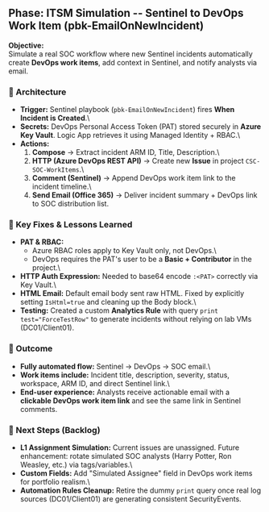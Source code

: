 ## Phase: ITSM Simulation -- Sentinel to DevOps Work Item (pbk-EmailOnNewIncident)

**Objective:**\
Simulate a real SOC workflow where new Sentinel incidents automatically
create **DevOps work items**, add context in Sentinel, and notify
analysts via email.

### 🔹 Architecture

-   **Trigger:** Sentinel playbook (`pbk-EmailOnNewIncident`) fires
    **When Incident is Created**.\
-   **Secrets:** DevOps Personal Access Token (PAT) stored securely in
    **Azure Key Vault**. Logic App retrieves it using Managed Identity +
    RBAC.\
-   **Actions:**
    1.  **Compose** → Extract incident ARM ID, Title, Description.\
    2.  **HTTP (Azure DevOps REST API)** → Create new **Issue** in
        project `CSC-SOC-WorkItems`.\
    3.  **Comment (Sentinel)** → Append DevOps work item link to the
        incident timeline.\
    4.  **Send Email (Office 365)** → Deliver incident summary + DevOps
        link to SOC distribution list.

### 🔹 Key Fixes & Lessons Learned

-   **PAT & RBAC:**
    -   Azure RBAC roles apply to Key Vault only, not DevOps.\
    -   DevOps requires the PAT's user to be a **Basic + Contributor**
        in the project.\
-   **HTTP Auth Expression:** Needed to base64 encode `:<PAT>` correctly
    via Key Vault.\
-   **HTML Email:** Default email body sent raw HTML. Fixed by
    explicitly setting `IsHtml=true` and cleaning up the Body block.\
-   **Testing:** Created a custom **Analytics Rule** with query
    `print test="ForceTestRow"` to generate incidents without relying on
    lab VMs (DC01/Client01).

### 🔹 Outcome

-   **Fully automated flow:** Sentinel → DevOps → SOC email.\
-   **Work items include:** Incident title, description, severity,
    status, workspace, ARM ID, and direct Sentinel link.\
-   **End-user experience:** Analysts receive actionable email with a
    **clickable DevOps work item link** and see the same link in
    Sentinel comments.

### 🔹 Next Steps (Backlog)

-   **L1 Assignment Simulation:** Current issues are unassigned. Future
    enhancement: rotate simulated SOC analysts (Harry Potter, Ron
    Weasley, etc.) via tags/variables.\
-   **Custom Fields:** Add "Simulated Assignee" field in DevOps work
    items for portfolio realism.\
-   **Automation Rules Cleanup:** Retire the dummy `print` query once
    real log sources (DC01/Client01) are generating consistent
    SecurityEvents.
